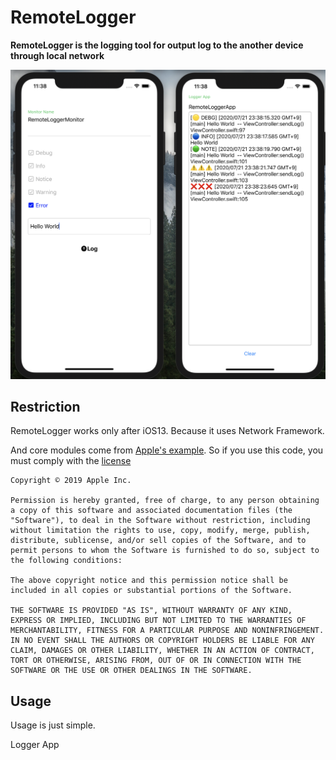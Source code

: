 # RemoteLogger

**RemoteLogger is the logging tool for output log to the another device through local network**



![capmovie1](./cap0.jpg)



## Restriction

RemoteLogger works only after iOS13. Because it uses Network Framework.

And core modules come from [Apple's example](https://developer.apple.com/documentation/network/building_a_custom_peer-to-peer_protocol). So if you use this code, you must comply with the [license](./LICENSE.txt)

```
Copyright © 2019 Apple Inc.

Permission is hereby granted, free of charge, to any person obtaining a copy of this software and associated documentation files (the "Software"), to deal in the Software without restriction, including without limitation the rights to use, copy, modify, merge, publish, distribute, sublicense, and/or sell copies of the Software, and to permit persons to whom the Software is furnished to do so, subject to the following conditions:

The above copyright notice and this permission notice shall be included in all copies or substantial portions of the Software.

THE SOFTWARE IS PROVIDED "AS IS", WITHOUT WARRANTY OF ANY KIND, EXPRESS OR IMPLIED, INCLUDING BUT NOT LIMITED TO THE WARRANTIES OF MERCHANTABILITY, FITNESS FOR A PARTICULAR PURPOSE AND NONINFRINGEMENT. IN NO EVENT SHALL THE AUTHORS OR COPYRIGHT HOLDERS BE LIABLE FOR ANY CLAIM, DAMAGES OR OTHER LIABILITY, WHETHER IN AN ACTION OF CONTRACT, TORT OR OTHERWISE, ARISING FROM, OUT OF OR IN CONNECTION WITH THE SOFTWARE OR THE USE OR OTHER DEALINGS IN THE SOFTWARE.
```



## Usage

Usage is just simple.



Logger App

